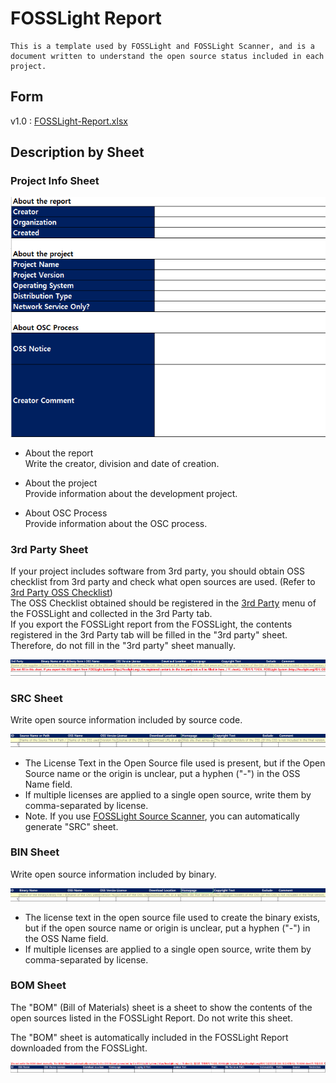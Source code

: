 # FOSSLight Report

```note
This is a template used by FOSSLight and FOSSLight Scanner, and is a document written to understand the open source status included in each project.
```

## Form

v1.0 : [FOSSLight-Report.xlsx](./files/FOSSLight-Report_v1.0.xlsx)

## Description by Sheet

### Project Info Sheet
![info](./files/project_info.png)
- About the report  
   Write the creator, division and date of creation.

- About the project  
   Provide information about the development project.

- About OSC Process  
   Provide information about the OSC process.

### 3rd Party Sheet
If your project includes software from 3rd party, you should obtain OSS checklist from 3rd party and check what open sources are used. (Refer to [3rd Party OSS Checklist](./files/FOSSLight-OSS-Checklist-for-3rdParty_Eng_1.0.xlsx))         
The OSS Checklist obtained should be registered in the [3rd Party](../started/2_try/5_third-party.md) menu of the FOSSLight and collected in the 3rd Party tab.     
If you export the FOSSLight report from the FOSSLight, the contents registered in the 3rd Party tab will be filled in the "3rd party" sheet. Therefore, do not fill in the "3rd party" sheet manually.       

![info](./files/3rd_party.png)


### SRC Sheet
Write open source information included by source code.   

![info](./files/src.png)
- The License Text in the Open Source file used is present, but if the Open Source name or the origin is unclear, put a hyphen ("-") in the OSS Name field.
- If multiple licenses are applied to a single open source, write them by comma-separated by license.
- Note. If you use [FOSSLight Source Scanner](https://github.com/fosslight/fosslight_source_scanner), you can automatically generate "SRC" sheet.


### BIN Sheet
Write open source information included by binary.     

![info](./files/bin.png)
- The license text in the open source file used to create the binary exists, but if the open source name or origin is unclear, put a hyphen ("-") in the OSS Name field.
- If multiple licenses are applied to a single open source, write them by comma-separated by license.



### BOM Sheet
The "BOM" (Bill of Materials) sheet is a sheet to show the contents of the open sources listed in the FOSSLight Report. Do not write this sheet.     
      
The "BOM" sheet is automatically included in the FOSSLight Report downloaded from the FOSSLight.

![info](./files/bom.png)






